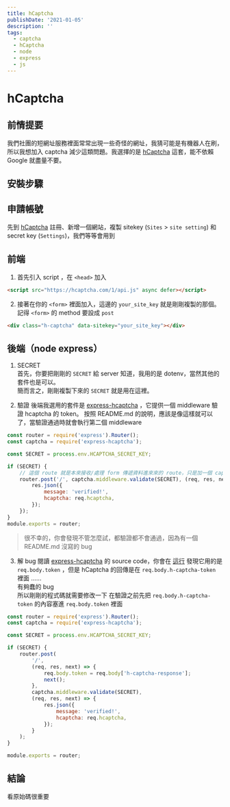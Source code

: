 ```yaml
---
title: hCaptcha
publishDate: '2021-01-05'
description: ''
tags:
  - captcha
  - hCaptcha
  - node
  - express
  - js
---
```


# hCaptcha

## 前情提要

我們社團的短網址服務裡面常常出現一些奇怪的網址，我猜可能是有機器人在刷，所以我想加入 captcha 減少這類問題。我選擇的是 [hCaptcha](https://hcaptcha.com/) 這套，能不依賴 Google 就盡量不要。

## 安裝步驟

## 申請帳號

先到 [hCaptcha](https://hcaptcha.com/) 註冊、新增一個網站，複製 sitekey (`Sites` > `site setting`) 和 secret key (`Settings`)，我們等等會用到

## 前端

1. 首先引入 script ，在 `<head>` 加入

```html
<script src="https://hcaptcha.com/1/api.js" async defer></script>
```

2. 接著在你的 `<form>` 裡面加入，這邊的 `your_site_key` 就是剛剛複製的那個。記得 `<form>` 的 method 要設成 `post`

```html
<div class="h-captcha" data-sitekey="your_site_key"></div>
```

## 後端（node express）

1. SECRET  
   首先，你要把剛剛的 `SECRET` 給 server 知道，我用的是 dotenv，當然其他的套件也是可以。  
   簡而言之，剛剛複製下來的 `SECRET` 就是用在這裡。

2. 驗證
   後端我選用的套件是 [express-hcaptcha](https://github.com/vastus/express-hcaptcha) ，它提供一個 middleware 驗證 hcaptcha 的 token。
   按照 README.md 的說明，應該是像這樣就可以了，當驗證通過時就會執行第二個 middleware

```js
const router = require('express').Router();
const captcha = require('express-hcaptcha');

const SECRET = process.env.HCAPTCHA_SECRET_KEY;

if (SECRET) {
	// 這個 route 就是本來接收/處理 form 傳遞資料進來來的 route，只是加一個 captcha.middleware.validate(SECRET)
	router.post('/', captcha.middleware.validate(SECRET), (req, res, next) => {
		res.json({
			message: 'verified!',
			hcaptcha: req.hcaptcha,
		});
	});
}
module.exports = router;
```

> 很不幸的，你會發現不管怎麼試，都驗證都不會通過，因為有一個 README.md 沒寫的 bug

3. 解 bug
   閱讀 [express-hcaptcha](https://github.com/vastus/express-hcaptcha) 的 source code，你會在 [這行](https://github.com/vastus/express-hcaptcha/blob/694265a005cbb15306c9d65623c6a365be79b8fc/index.js#L9) 發現它用的是 `req.body.token` ，但是 hCaptcha 的回傳是在 `req.body.h-captcha-token` 裡面 ......  
   有夠蠢的 bug  
   所以剛剛的程式碼就需要修改一下
   在驗證之前先把 `req.body.h-captcha-token` 的內容塞進 `req.body.token` 裡面

```js
const router = require('express').Router();
const captcha = require('express-hcaptcha');

const SECRET = process.env.HCAPTCHA_SECRET_KEY;

if (SECRET) {
	router.post(
		'/',
		(req, res, next) => {
			req.body.token = req.body['h-captcha-response'];
			next();
		},
		captcha.middleware.validate(SECRET),
		(req, res, next) => {
			res.json({
				message: 'verified!',
				hcaptcha: req.hcaptcha,
			});
		}
	);
}

module.exports = router;
```

## 結論

看原始碼很重要
